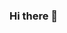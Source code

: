 ### Hi there 👋

<!--

- 🔭 I’m currently working on ... React and Next
- 🌱 I’m currently learning ... Angular
- 👯 I’m looking to collaborate on ... Web-Development
- 🤔 I’m looking for help with ... Python3
- 💬 Ask me about ... Front-end Development
- 📫 How to reach me: ... @arjun_thakur
- ⚡ Fun fact: ... Humans have the largest brain in proportion to their body size of any living creatures
-->
